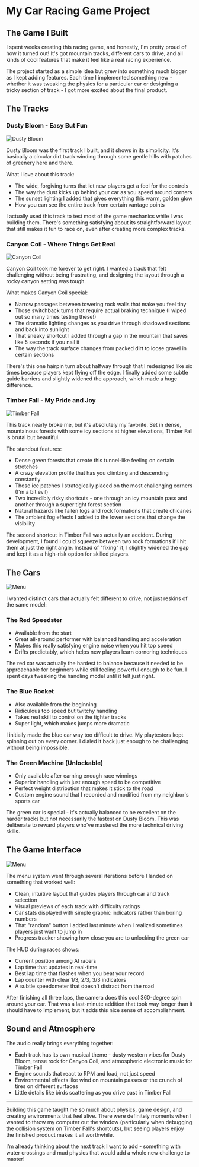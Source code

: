 # My Car Racing Game Project

## The Game I Built

I spent weeks creating this racing game, and honestly, I'm pretty proud of how it turned out! It's got mountain tracks, different cars to drive, and all kinds of cool features that make it feel like a real racing experience.

The project started as a simple idea but grew into something much bigger as I kept adding features. Each time I implemented something new - whether it was tweaking the physics for a particular car or designing a tricky section of track - I got more excited about the final product.

## The Tracks

### Dusty Bloom - Easy But Fun

![Dusty Bloom](assets/dusty.png)

Dusty Bloom was the first track I built, and it shows in its simplicity. It's basically a circular dirt track winding through some gentle hills with patches of greenery here and there.

What I love about this track:
* The wide, forgiving turns that let new players get a feel for the controls
* The way the dust kicks up behind your car as you speed around corners
* The sunset lighting I added that gives everything this warm, golden glow
* How you can see the entire track from certain vantage points

I actually used this track to test most of the game mechanics while I was building them. There's something satisfying about its straightforward layout that still makes it fun to race on, even after creating more complex tracks.

### Canyon Coil - Where Things Get Real
![Canyon Coil](assets/canyon.png)

Canyon Coil took me forever to get right. I wanted a track that felt challenging without being frustrating, and designing the layout through a rocky canyon setting was tough.

What makes Canyon Coil special:
* Narrow passages between towering rock walls that make you feel tiny
* Those switchback turns that require actual braking technique (I wiped out so many times testing these!)
* The dramatic lighting changes as you drive through shadowed sections and back into sunlight
* That sneaky shortcut I added through a gap in the mountain that saves like 5 seconds if you nail it
* The way the track surface changes from packed dirt to loose gravel in certain sections

There's this one hairpin turn about halfway through that I redesigned like six times because players kept flying off the edge. I finally added some subtle guide barriers and slightly widened the approach, which made a huge difference.

### Timber Fall - My Pride and Joy
![Timber Fall](assets/timber.png)

This track nearly broke me, but it's absolutely my favorite. Set in dense, mountainous forests with some icy sections at higher elevations, Timber Fall is brutal but beautiful.

The standout features:
* Dense green forests that create this tunnel-like feeling on certain stretches
* A crazy elevation profile that has you climbing and descending constantly
* Those ice patches I strategically placed on the most challenging corners (I'm a bit evil)
* Two incredibly risky shortcuts - one through an icy mountain pass and another through a super tight forest section
* Natural hazards like fallen logs and rock formations that create chicanes
* The ambient fog effects I added to the lower sections that change the visibility

The second shortcut in Timber Fall was actually an accident. During development, I found I could squeeze between two rock formations if I hit them at just the right angle. Instead of "fixing" it, I slightly widened the gap and kept it as a high-risk option for skilled players.

## The Cars
![Menu](assets/menu.png)

I wanted distinct cars that actually felt different to drive, not just reskins of the same model:

### The Red Speedster
* Available from the start
* Great all-around performer with balanced handling and acceleration
* Makes this really satisfying engine noise when you hit top speed
* Drifts predictably, which helps new players learn cornering techniques

The red car was actually the hardest to balance because it needed to be approachable for beginners while still feeling powerful enough to be fun. I spent days tweaking the handling model until it felt just right.

### The Blue Rocket
* Also available from the beginning
* Ridiculous top speed but twitchy handling
* Takes real skill to control on the tighter tracks
* Super light, which makes jumps more dramatic

I initially made the blue car way too difficult to drive. My playtesters kept spinning out on every corner. I dialed it back just enough to be challenging without being impossible.

### The Green Machine (Unlockable)
* Only available after earning enough race winnings
* Superior handling with just enough speed to be competitive
* Perfect weight distribution that makes it stick to the road
* Custom engine sound that I recorded and modified from my neighbor's sports car

The green car is special - it's actually balanced to be excellent on the harder tracks but not necessarily the fastest on Dusty Bloom. This was deliberate to reward players who've mastered the more technical driving skills.

## The Game Interface

![Menu](assets/main.png)

The menu system went through several iterations before I landed on something that worked well:

* Clean, intuitive layout that guides players through car and track selection
* Visual previews of each track with difficulty ratings
* Car stats displayed with simple graphic indicators rather than boring numbers
* That "random" button I added last minute when I realized sometimes players just want to jump in
* Progress tracker showing how close you are to unlocking the green car

The HUD during races shows:

* Current position among AI racers
* Lap time that updates in real-time
* Best lap time that flashes when you beat your record
* Lap counter with clear 1/3, 2/3, 3/3 indicators
* A subtle speedometer that doesn't distract from the road

After finishing all three laps, the camera does this cool 360-degree spin around your car. That was a last-minute addition that took way longer than it should have to implement, but it adds this nice sense of accomplishment.

## Sound and Atmosphere

The audio really brings everything together:
* Each track has its own musical theme - dusty western vibes for Dusty Bloom, tense rock for Canyon Coil, and atmospheric electronic music for Timber Fall
* Engine sounds that react to RPM and load, not just speed
* Environmental effects like wind on mountain passes or the crunch of tires on different surfaces
* Little details like birds scattering as you drive past in Timber Fall

---

Building this game taught me so much about physics, game design, and creating environments that feel alive. There were definitely moments when I wanted to throw my computer out the window (particularly when debugging the collision system on Timber Fall's shortcuts), but seeing players enjoy the finished product makes it all worthwhile.

I'm already thinking about the next track I want to add - something with water crossings and mud physics that would add a whole new challenge to master!